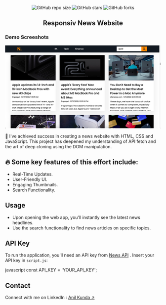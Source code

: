<div align="center">
  
  ![GitHub repo size](https://img.shields.io/github/repo-size/anillkunda/news_website)
  ![GitHub stars](https://img.shields.io/github/stars/anillkunda/news_website)
  ![GitHub forks](https://img.shields.io/github/forks/anillkunda/news_website?style=social)
  <br />
  <h2 align="center">Responsiv News Website</h2>
  
</div>

### Demo Screeshots

![news_website Desktop Demo](./readme_assets/news_web.png "Desktop Demo")

🚀 I've achieved success in creating a news website with HTML, CSS and JavaScript. This project has deepened my understanding of API fetch and the art of deep cloning using the DOM manipulation.

## 🔥 Some key features of this effort include:

- Real-Time Updates.
- User-Friendly UI.
- Engaging Thumbnails.
- Search Functionality.

## Usage

- Upon opening the web app, you'll instantly see the latest news headlines.
- Use the search functionality to find news articles on specific topics.

## API Key

To run the application, you'll need an API key from [News API](newsapi.org) . Insert your API key in `script.js`:

javascript
const API_KEY = 'YOUR_API_KEY';

## Contact
Connect with me on LinkedIn : [Anil Kunda ↗](https://www.linkedin.com/in/anillkunda/)
